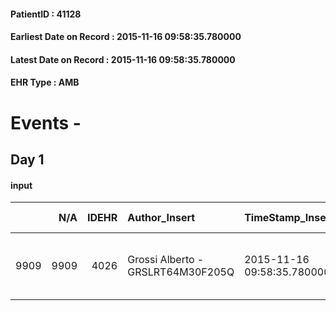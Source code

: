 
#### PatientID : 41128
#### Earliest Date on Record : 2015-11-16 09:58:35.780000
#### Latest Date on Record : 2015-11-16 09:58:35.780000
#### EHR Type : AMB

# Events - 

## Day 1

#### input
|      |    N/A |   IDEHR | Author_Insert                     | TimeStamp_Insert           | EHRType   |   PatientID |   IDDigitalSignDocument | persone_vicine   |   Unnamed: 0_x.1 |   IDANAMNESI_SOCIALE | Patient   | FamigliaAltro   | Paziente_T   | FamigliaAltro_T   |   Non_Rilevabile_x.1 | Note_Non_Rilevabile_x.1   | opt_Problemi   | chk_contr_sintomi   | chk_competenza                                 | opt_paziente_a   | opt_famiglia_a   | opt_adeguatezza   | ds_note_ad                                        | opt_paziente_solo   | opt_presente_assente   | Caregiver_principale                         | opt_capacita         | ds_familiari_coinv            | opt_risorse_ec   | ds_note_prio                                   | opt_paziente_ad   | opt_caregiver_ad   | Needs               | Domestic partnership   | Fragility                    |
|-----:|-------:|--------:|:----------------------------------|:---------------------------|:----------|------------:|------------------------:|:-----------------|-----------------:|---------------------:|:----------|:----------------|:-------------|:------------------|---------------------:|:--------------------------|:---------------|:--------------------|:-----------------------------------------------|:-----------------|:-----------------|:------------------|:--------------------------------------------------|:--------------------|:-----------------------|:---------------------------------------------|:---------------------|:------------------------------|:-----------------|:-----------------------------------------------|:------------------|:-------------------|:--------------------|:-----------------------|:-----------------------------|
| 9909 |   9909 |    4026 | Grossi Alberto - GRSLRT64M30F205Q | 2015-11-16 09:58:35.780000 | AMB       |       41128 |                  187414 | N/A              |             1866 |                 1277 | Si#1      | Si#1            | No#0         | Si#1              |                    0 | NR                        | No#0           | controllo sintomi#0 | competenza/capacit√† assistenziale caregiver#0 | Congruenti#1     | Congruenti#1     | Da valutare#2     | Vive con il Marito Fernando, due figli fuori casa | No#0                | Presente#1             | marito Fernando che si fermer√† in struttura | Non incrementabile#2 | figlio Gilbert e altro figlio | Da valutare#2    | Il ricovero √® stato consigliato dall'ospedale | Totale#2          | Totale#2           | Clinici#0;Sociali#1 | Coniuge/Convivente#0   | sovraccarico assistenziale#4 |


